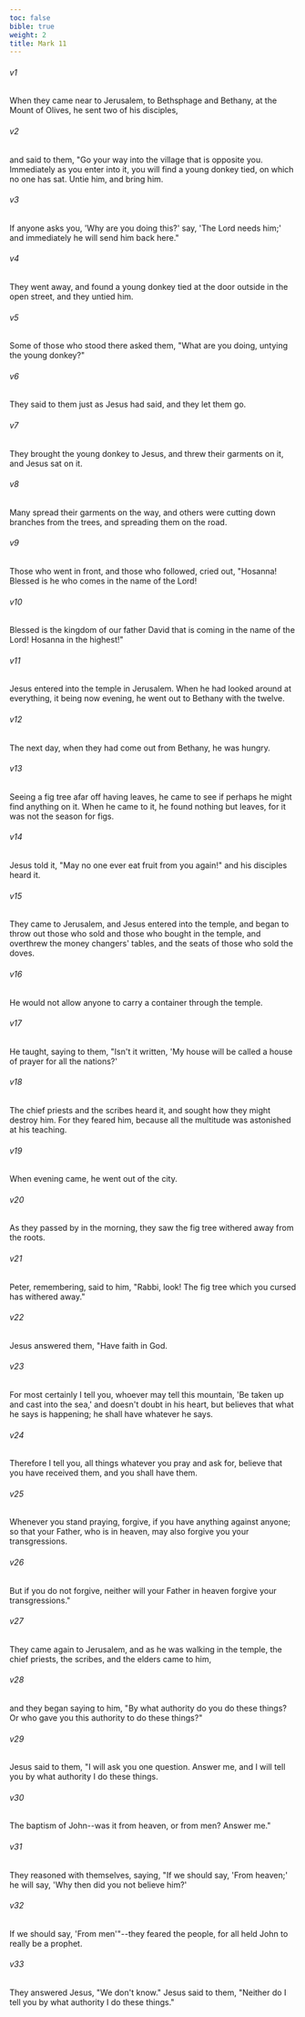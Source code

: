 ```yaml
---
toc: false
bible: true
weight: 2
title: Mark 11
---
```




###### v1 
When they came near to Jerusalem, to Bethsphage and Bethany, at the Mount of Olives, he sent two of his disciples, 

###### v2 
and said to them, "Go your way into the village that is opposite you. Immediately as you enter into it, you will find a young donkey tied, on which no one has sat. Untie him, and bring him. 

###### v3 
If anyone asks you, 'Why are you doing this?' say, 'The Lord needs him;' and immediately he will send him back here." 

###### v4 
They went away, and found a young donkey tied at the door outside in the open street, and they untied him. 

###### v5 
Some of those who stood there asked them, "What are you doing, untying the young donkey?" 

###### v6 
They said to them just as Jesus had said, and they let them go. 

###### v7 
They brought the young donkey to Jesus, and threw their garments on it, and Jesus sat on it. 

###### v8 
Many spread their garments on the way, and others were cutting down branches from the trees, and spreading them on the road. 

###### v9 
Those who went in front, and those who followed, cried out, "Hosanna! Blessed is he who comes in the name of the Lord! 

###### v10 
Blessed is the kingdom of our father David that is coming in the name of the Lord! Hosanna in the highest!" 

###### v11 
Jesus entered into the temple in Jerusalem. When he had looked around at everything, it being now evening, he went out to Bethany with the twelve. 

###### v12 
The next day, when they had come out from Bethany, he was hungry. 

###### v13 
Seeing a fig tree afar off having leaves, he came to see if perhaps he might find anything on it. When he came to it, he found nothing but leaves, for it was not the season for figs. 

###### v14 
Jesus told it, "May no one ever eat fruit from you again!" and his disciples heard it. 

###### v15 
They came to Jerusalem, and Jesus entered into the temple, and began to throw out those who sold and those who bought in the temple, and overthrew the money changers' tables, and the seats of those who sold the doves. 

###### v16 
He would not allow anyone to carry a container through the temple. 

###### v17 
He taught, saying to them, "Isn't it written, 'My house will be called a house of prayer for all the nations?' 

###### v18 
The chief priests and the scribes heard it, and sought how they might destroy him. For they feared him, because all the multitude was astonished at his teaching. 

###### v19 
When evening came, he went out of the city. 

###### v20 
As they passed by in the morning, they saw the fig tree withered away from the roots. 

###### v21 
Peter, remembering, said to him, "Rabbi, look! The fig tree which you cursed has withered away." 

###### v22 
Jesus answered them, "Have faith in God. 

###### v23 
For most certainly I tell you, whoever may tell this mountain, 'Be taken up and cast into the sea,' and doesn't doubt in his heart, but believes that what he says is happening; he shall have whatever he says. 

###### v24 
Therefore I tell you, all things whatever you pray and ask for, believe that you have received them, and you shall have them. 

###### v25 
Whenever you stand praying, forgive, if you have anything against anyone; so that your Father, who is in heaven, may also forgive you your transgressions. 

###### v26 
But if you do not forgive, neither will your Father in heaven forgive your transgressions." 

###### v27 
They came again to Jerusalem, and as he was walking in the temple, the chief priests, the scribes, and the elders came to him, 

###### v28 
and they began saying to him, "By what authority do you do these things? Or who gave you this authority to do these things?" 

###### v29 
Jesus said to them, "I will ask you one question. Answer me, and I will tell you by what authority I do these things. 

###### v30 
The baptism of John--was it from heaven, or from men? Answer me." 

###### v31 
They reasoned with themselves, saying, "If we should say, 'From heaven;' he will say, 'Why then did you not believe him?' 

###### v32 
If we should say, 'From men'"--they feared the people, for all held John to really be a prophet. 

###### v33 
They answered Jesus, "We don't know." Jesus said to them, "Neither do I tell you by what authority I do these things."
